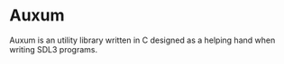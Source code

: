 # Auxum

Auxum is an utility library written in C designed as a helping hand when writing SDL3 programs.

